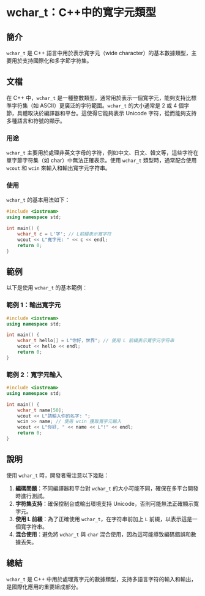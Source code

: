 <!--
Meta Description: # wchar_t：C++中的寬字元類型 ## 簡介 `wchar_t` 是 C++ 語言中用於表示寬字元（wide character）的基本數據類型，主要用於支持國際化和多字節字符集。 ## 文檔 在 C++ 中，`wchar_t` 是一種整數類型，通常用於表示一個寬字元，能夠支持比標準字符集（...
Meta Keywords: wchar_t, wcout, wcin, cpp, include
-->

# wchar_t：C++中的寬字元類型

## 簡介
`wchar_t` 是 C++ 語言中用於表示寬字元（wide character）的基本數據類型，主要用於支持國際化和多字節字符集。

## 文檔
在 C++ 中，`wchar_t` 是一種整數類型，通常用於表示一個寬字元，能夠支持比標準字符集（如 ASCII）更廣泛的字符範圍。`wchar_t` 的大小通常是 2 或 4 個字節，具體取決於編譯器和平台。這使得它能夠表示 Unicode 字符，從而能夠支持多種語言和符號的顯示。

### 用途
`wchar_t` 主要用於處理非英文字母的字符，例如中文、日文、韓文等，這些字符在單字節字符集（如 char）中無法正確表示。使用 `wchar_t` 類型時，通常配合使用 `wcout` 和 `wcin` 來輸入和輸出寬字元字符串。

### 使用
`wchar_t` 的基本用法如下：

```cpp
#include <iostream>
using namespace std;

int main() {
    wchar_t c = L'字'; // L前綴表示寬字符
    wcout << L"寬字元: " << c << endl;
    return 0;
}
```

## 範例
以下是使用 `wchar_t` 的基本範例：

### 範例 1：輸出寬字元
```cpp
#include <iostream>
using namespace std;

int main() {
    wchar_t hello[] = L"你好，世界"; // 使用 L 前綴表示寬字元字符串
    wcout << hello << endl;
    return 0;
}
```

### 範例 2：寬字元輸入
```cpp
#include <iostream>
using namespace std;

int main() {
    wchar_t name[50];
    wcout << L"請輸入你的名字: ";
    wcin >> name; // 使用 wcin 獲取寬字元輸入
    wcout << L"你好, " << name << L"!" << endl;
    return 0;
}
```

## 說明
使用 `wchar_t` 時，開發者需注意以下幾點：

1. **編碼問題**：不同編譯器和平台對 `wchar_t` 的大小可能不同，確保在多平台開發時進行測試。
2. **字符集支持**：確保控制台或輸出環境支持 Unicode，否則可能無法正確顯示寬字元。
3. **使用 L 前綴**：為了正確使用 `wchar_t`，在字符串前加上 `L` 前綴，以表示這是一個寬字符串。
4. **混合使用**：避免將 `wchar_t` 與 `char` 混合使用，因為這可能導致編碼錯誤和數據丟失。

## 總結
`wchar_t` 是 C++ 中用於處理寬字元的數據類型，支持多語言字符的輸入和輸出，是國際化應用的重要組成部分。